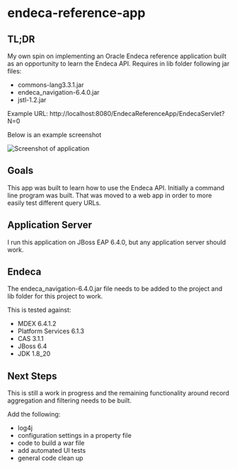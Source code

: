 # endeca-reference-app

## TL;DR

My own spin on implementing an Oracle Endeca reference application built as an opportunity to learn the Endeca API.
Requires in lib folder following jar files:
* commons-lang3.3.1.jar
* endeca_navigation-6.4.0.jar
* jstl-1.2.jar

Example URL: http://localhost:8080/EndecaReferenceApp/EndecaServlet?N=0

Below is an example screenshot

![Screenshot of application](https://cloud.githubusercontent.com/assets/972864/11772468/23d510cc-a1e2-11e5-948c-e0632e3c816f.png)

## Goals

This app was built to learn how to use the Endeca API.  Initially a command line program was built.  That was moved to
a web app in order to more easily test different query URLs.

## Application Server

I run this application on JBoss EAP 6.4.0, but any application server should work.

## Endeca

The endeca_navigation-6.4.0.jar file needs to be added to the project and lib folder for this project to work.

This is tested against:
 * MDEX 6.4.1.2
 * Platform Services 6.1.3
 * CAS 3.1.1
 * JBoss 6.4
 * JDK 1.8_20

## Next Steps

This is still a work in progress and the remaining functionality around record aggregation and filtering needs to be built.

Add the following:
* log4j
* configuration settings in a property file
* code to build a war file
* add automated UI tests
* general code clean up
